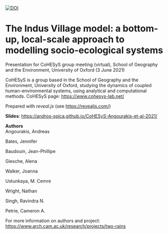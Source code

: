 [![DOI](https://zenodo.org/badge/DOI/10.5281/zenodo.4897751.svg)](https://doi.org/10.5281/zenodo.4897751)

# The Indus Village model: a bottom-up, local-scale approach to modelling socio-ecological systems
Presentation for CoHESyS group meeting (virtual), School of Geography and the Environment, University of Oxford (3 June 2021)

CoHESyS is a group based in the School of Geography and the Environment, University of Oxford, studying the dynamics of coupled human-environmental systems, using analytical and computational methods. CoHESyS page: https://www.cohesys-lab.net/

Prepared with *reveal.js* (see https://revealjs.com/)

**Slides**: https://andros-spica.github.io/CoHESyS-Angourakis-et-al-2021/  

**Authors**  
Angourakis, Andreas

Bates, Jennifer

Baudouin, Jean-Phillipe

Giesche, Alena

Walker, Joanna

Ustunkaya, M. Cemre 

Wright, Nathan

Singh, Ravindra N. 

Petrie, Cameron A.

For more information on authors and project: https://www.arch.cam.ac.uk/research/projects/two-rains

